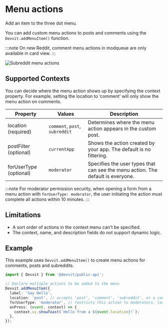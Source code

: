 # Menu actions

Add an item to the three dot menu.

You can add custom menu actions to posts and comments using the `Devvit.addMenuItem()` function.

:::note
On new Reddit, comment menu actions in modqueue are only available in card view.
:::

![Subreddit menu actions](../assets/capabilities/menu-actions/menu-actions-subreddit.png)

## Supported Contexts

You can decide where the menu action shows up by specifying the context property. For example, setting the location to ‘comment’ will only show the menu action on comments.

| Property               | Values                         | Description                                                                     |
| ---------------------- | ------------------------------ | ------------------------------------------------------------------------------- |
| location (required)    | `comment`, `post`, `subreddit` | Determines where the menu action appears in the custom post.                    |
| postFilter (optional)  | `currentApp`                   | Shows the action created by your app. The default is no filtering.              |
| forUserType (optional) | `moderator`                    | Specifies the user types that can see the menu action. The default is everyone. |

:::note
For moderator permission security, when opening a form from a menu action with `forUserType: moderator`, the user initiating the action must complete all actions within 10 minutes.
:::

## Limitations

- A sort order of actions in the context menu can't be specified.
- The context, name, and description fields do not support dynamic logic.

## Example

This example uses `Devvit.addMenuItem()` to create menu actions for comments, posts and subreddits.

```ts
import { Devvit } from '@devvit/public-api';

// Declare multiple actions to be added to the menu
Devvit.addMenuItem({
  label: 'Say Hello',
  location: 'post', // accepts 'post', 'comment', 'subreddit', or a combination as an array
  forUserType: 'moderator', // restricts this action to moderators, leave blank for any user
  onPress: (event, context) => {
    context.ui.showToast(`Hello from a ${event.location}!`);
  },
});
```

